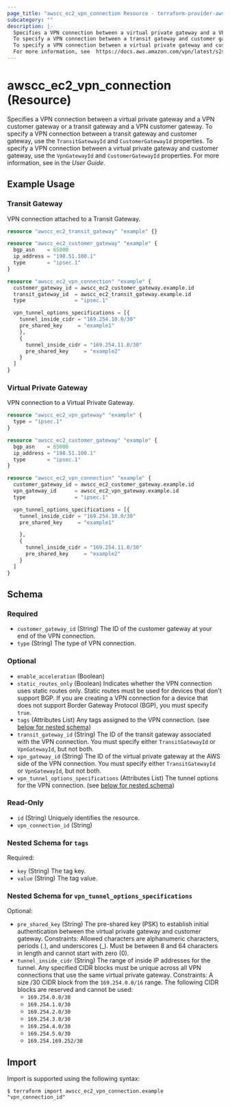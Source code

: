 ```yaml
---
page_title: "awscc_ec2_vpn_connection Resource - terraform-provider-awscc"
subcategory: ""
description: |-
  Specifies a VPN connection between a virtual private gateway and a VPN customer gateway or a transit gateway and a VPN customer gateway.
  To specify a VPN connection between a transit gateway and customer gateway, use the TransitGatewayId and CustomerGatewayId properties.
  To specify a VPN connection between a virtual private gateway and customer gateway, use the VpnGatewayId and CustomerGatewayId properties.
  For more information, see  https://docs.aws.amazon.com/vpn/latest/s2svpn/VPC_VPN.html in the User Guide.
---
```


# awscc_ec2_vpn_connection (Resource)

Specifies a VPN connection between a virtual private gateway and a VPN customer gateway or a transit gateway and a VPN customer gateway.
 To specify a VPN connection between a transit gateway and customer gateway, use the ``TransitGatewayId`` and ``CustomerGatewayId`` properties.
 To specify a VPN connection between a virtual private gateway and customer gateway, use the ``VpnGatewayId`` and ``CustomerGatewayId`` properties.
 For more information, see [](https://docs.aws.amazon.com/vpn/latest/s2svpn/VPC_VPN.html) in the *User Guide*.

## Example Usage

### Transit Gateway
VPN connection attached to a Transit Gateway.
```terraform
resource "awscc_ec2_transit_gateway" "example" {}

resource "awscc_ec2_customer_gateway" "example" {
  bgp_asn    = 65000
  ip_address = "198.51.100.1"
  type       = "ipsec.1"
}

resource "awscc_ec2_vpn_connection" "example" {
  customer_gateway_id = awscc_ec2_customer_gateway.example.id
  transit_gateway_id  = awscc_ec2_transit_gateway.example.id
  type                = "ipsec.1"

  vpn_tunnel_options_specifications = [{
    tunnel_inside_cidr = "169.254.10.0/30"
    pre_shared_key     = "example1"
    },
    {
      tunnel_inside_cidr = "169.254.11.0/30"
      pre_shared_key     = "example2"
    }
  ]
}
```

### Virtual Private Gateway
VPN connection to a Virtual Private Gateway.
```terraform
resource "awscc_ec2_vpn_gateway" "example" {
  type = "ipsec.1"
}

resource "awscc_ec2_customer_gateway" "example" {
  bgp_asn    = 65000
  ip_address = "198.51.100.1"
  type       = "ipsec.1"
}

resource "awscc_ec2_vpn_connection" "example" {
  customer_gateway_id = awscc_ec2_customer_gateway.example.id
  vpn_gateway_id      = awscc_ec2_vpn_gateway.example.id
  type                = "ipsec.1"

  vpn_tunnel_options_specifications = [{
    tunnel_inside_cidr = "169.254.10.0/30"
    pre_shared_key     = "example1"

    },
    {
      tunnel_inside_cidr = "169.254.11.0/30"
      pre_shared_key     = "example2"
    }
  ]
}
```

<!-- schema generated by tfplugindocs -->
## Schema

### Required

- `customer_gateway_id` (String) The ID of the customer gateway at your end of the VPN connection.
- `type` (String) The type of VPN connection.

### Optional

- `enable_acceleration` (Boolean)
- `static_routes_only` (Boolean) Indicates whether the VPN connection uses static routes only. Static routes must be used for devices that don't support BGP.
 If you are creating a VPN connection for a device that does not support Border Gateway Protocol (BGP), you must specify ``true``.
- `tags` (Attributes List) Any tags assigned to the VPN connection. (see [below for nested schema](#nestedatt--tags))
- `transit_gateway_id` (String) The ID of the transit gateway associated with the VPN connection.
 You must specify either ``TransitGatewayId`` or ``VpnGatewayId``, but not both.
- `vpn_gateway_id` (String) The ID of the virtual private gateway at the AWS side of the VPN connection.
 You must specify either ``TransitGatewayId`` or ``VpnGatewayId``, but not both.
- `vpn_tunnel_options_specifications` (Attributes List) The tunnel options for the VPN connection. (see [below for nested schema](#nestedatt--vpn_tunnel_options_specifications))

### Read-Only

- `id` (String) Uniquely identifies the resource.
- `vpn_connection_id` (String)

<a id="nestedatt--tags"></a>
### Nested Schema for `tags`

Required:

- `key` (String) The tag key.
- `value` (String) The tag value.


<a id="nestedatt--vpn_tunnel_options_specifications"></a>
### Nested Schema for `vpn_tunnel_options_specifications`

Optional:

- `pre_shared_key` (String) The pre-shared key (PSK) to establish initial authentication between the virtual private gateway and customer gateway.
 Constraints: Allowed characters are alphanumeric characters, periods (.), and underscores (_). Must be between 8 and 64 characters in length and cannot start with zero (0).
- `tunnel_inside_cidr` (String) The range of inside IP addresses for the tunnel. Any specified CIDR blocks must be unique across all VPN connections that use the same virtual private gateway. 
 Constraints: A size /30 CIDR block from the ``169.254.0.0/16`` range. The following CIDR blocks are reserved and cannot be used:
  +   ``169.254.0.0/30`` 
  +   ``169.254.1.0/30`` 
  +   ``169.254.2.0/30`` 
  +   ``169.254.3.0/30`` 
  +   ``169.254.4.0/30`` 
  +   ``169.254.5.0/30`` 
  +   ``169.254.169.252/30``

## Import

Import is supported using the following syntax:

```shell
$ terraform import awscc_ec2_vpn_connection.example "vpn_connection_id"
```